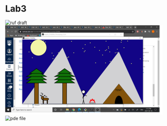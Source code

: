 # Lab3
![ruf draft](lab3\picture.png)
![actual pciture](pciture.png)
![pde file](sketch_210209a.pde)
